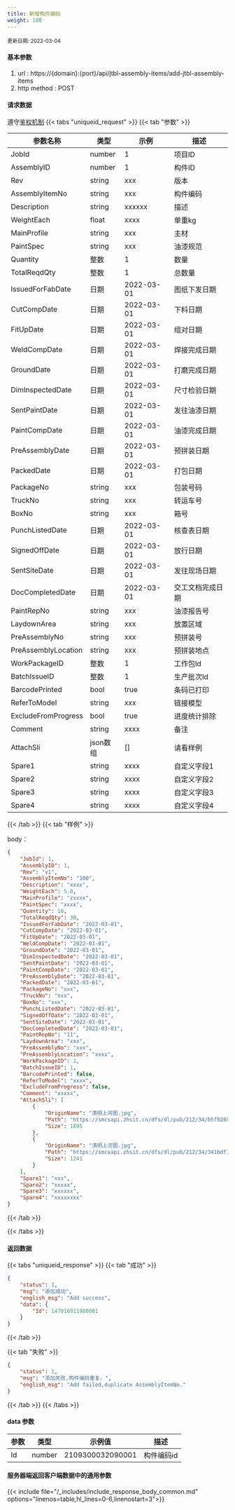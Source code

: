 ```yaml
---
title: 新增构件编码
weight: 100
---
```


<small>更新日期: 2022-03-04</small>

#### 基本参数
1. url : https://{domain}:{port}/api/jtbl-assembly-items/add-jtbl-assembly-items
2. http method : POST

#### 请求数据
遵守[鉴权机制](/auth/)
{{< tabs "uniqueid_request" >}}
{{< tab "参数" >}} 

|  参数名称   |  类型 |  示例 |  描述 |
|  ----  | ----  | ----  | ----  |
|  JobId  | number  | 1  | 项目ID |
|  AssemblyID  | number  |  1 | 构件ID |
|  Rev  | string  | xxx  | 版本 |
|  AssemblyItemNo  | string  | xxx  | 构件编码 |
|  Description  | string  | xxxxxx  | 描述 |
|  WeightEach  | float  | xxxx  | 单重kg |
|  MainProfile  | string  | xxx  | 主材 |
|  PaintSpec  | string  | xxx  | 油漆规范 |
|  Quantity  | 整数  | 1  | 数量 |
|  TotalReqdQty  | 整数  | 1  | 总数量 |
|  IssuedForFabDate  | 日期  | 2022-03-01  | 图纸下发日期 |
|  CutCompDate  | 日期  | 2022-03-01  | 下料日期 |
|  FitUpDate  | 日期  | 2022-03-01  | 组对日期 |
|  WeldCompDate  | 日期  | 2022-03-01  | 焊接完成日期 |
|  GroundDate  | 日期  | 2022-03-01  | 打磨完成日期 |
|  DimInspectedDate  | 日期  | 2022-03-01  | 尺寸检验日期 |
|  SentPaintDate  | 日期  | 2022-03-01  | 发往油漆日期 |
|  PaintCompDate  | 日期  | 2022-03-01  | 油漆完成日期 |
|  PreAssemblyDate  | 日期  | 2022-03-01  | 预拼装日期 |
|  PackedDate  | 日期  | 2022-03-01  | 打包日期 |
|  PackageNo  | string  | xxx  | 包装号码 |
|  TruckNo  | string  | xxx  | 转运车号 |
|  BoxNo  | string  | xxx  | 箱号 |
|  PunchListedDate  | 日期  | 2022-03-01  | 核查表日期 |
|  SignedOffDate  | 日期  | 2022-03-01  | 放行日期 |
|  SentSiteDate  | 日期  | 2022-03-01  | 发往现场日期 |
|  DocCompletedDate  | 日期  | 2022-03-01  | 交工文档完成日期 |
|  PaintRepNo  | string  | xxx  | 油漆报告号 |
|  LaydownArea  | string  | xxx  | 放置区域 |
|  PreAssemblyNo  | string  | xxx  | 预拼装号 |
|  PreAssemblyLocation  | string  | xxx  | 预拼装地点 |
|  WorkPackageID  | 整数  | 1  | 工作包Id |
|  BatchIssueID  | 整数  | 1  | 生产批次Id |
|  BarcodePrinted  | bool  | true  | 条码已打印 |
|  ReferToModel  | string  | xxx  | 链接模型 |
|  ExcludeFromProgress  | bool  | true  | 进度统计排除 |
|  Comment  | string  | xxxx  | 备注 |
|  AttachSli  | json数组  | []  | 请看样例 |
|  Spare1  | string  | xxxx  | 自定义字段1 |
|  Spare2  | string  | xxxx  | 自定义字段2 |
|  Spare3  | string  | xxxx  | 自定义字段3 |
|  Spare4  | string  | xxxx  | 自定义字段4 |


{{< /tab >}}
{{< tab "样例" >}}


body： 

```json
{
    "JobId": 1,
    "AssemblyID": 1,
    "Rev": "v1",
    "AssemblyItemNo": "100",
    "Description": "xxxx",
    "WeightEach": 5.0,
    "MainProfile": "zxxxx",
    "PaintSpec": "xxxx",
    "Quantity": 10,
    "TotalReqdQty": 30,
    "IssuedForFabDate": "2022-03-01",
    "CutCompDate": "2022-03-01",
    "FitUpDate": "2022-03-01",
    "WeldCompDate": "2022-03-01",
    "GroundDate": "2022-03-01",
    "DimInspectedDate": "2022-03-01",
    "SentPaintDate": "2022-03-01",
    "PaintCompDate": "2022-03-01",
    "PreAssemblyDate": "2022-03-01",
    "PackedDate": "2022-03-01",
    "PackageNo": "xxx",
    "TruckNo": "xxx",
    "BoxNo": "xxx",
    "PunchListedDate": "2022-03-01",
    "SignedOffDate": "2022-03-01",
    "SentSiteDate": "2022-03-01",
    "DocCompletedDate": "2022-03-01",
    "PaintRepNo": "11",
    "LaydownArea": "xxx",
    "PreAssemblyNo": "xxx",
    "PreAssemblyLocation": "xxxx",
    "WorkPackageID": 1,
    "BatchIssueID": 1,
    "BarcodePrinted": false,
    "ReferToModel": "xxxx",
    "ExcludeFromProgress": false,
    "Comment": "xxxxx",
    "AttachSli": [
        {
            "OriginName": "清明上河图.jpg",
            "Path": "https://smcsapi.zhsit.cn/dfs/dl/pub/212/34/b5f02682d8b69471b70ec415acc9965e_1895.png",
            "Size": 1895
        },
        {
            "OriginName": "清明上河图.jpg",
            "Path": "https://smcsapi.zhsit.cn/dfs/dl/pub/212/34/341bdf1f96e41c2da848770b89110909_1241.png",
            "Size": 1241
        }
    ],
    "Spare1": "xxx",
    "Spare2": "xxxxx",
    "Spare3": "xxxxxx",
    "Spare4": "xxxxxxxx"
}
```
{{< /tab >}}

{{< /tabs >}}


#### 返回数据


{{< tabs "uniqueid_response" >}}
{{< tab "成功" >}} 
```json
{
    "status": 3,
    "msg": "添加成功",
    "english_msg": "Add success",
    "data": {
        "Id": 147016911980001
    }
}
```   
{{< /tab >}}

{{< tab "失败" >}}
```json
{
    "status": 1,
    "msg": "添加失败,构件编码重复。",
    "english_msg": "Add failed,duplicate AssemblyItemNo."
}
```
{{< /tab >}}
{{< /tabs >}}
#### data 参数

|  参数   |  类型 |  示例值 |  描述 |
|  ----  | ----  | ----  |----  |
|  Id  | number  | 2109300032090001  | 构件编码id  |

#### 服务器端返回客户端数据中的通用参数

{{< include file="/_includes/include_response_body_common.md"  options="linenos=table,hl_lines=0-6,linenostart=3">}}
